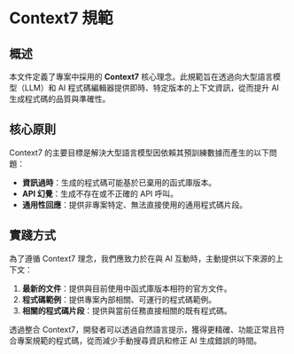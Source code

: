 # Context7 規範

## 概述

本文件定義了專案中採用的 **Context7** 核心理念。此規範旨在透過向大型語言模型（LLM）和 AI 程式碼編輯器提供即時、特定版本的上下文資訊，從而提升 AI 生成程式碼的品質與準確性。

## 核心原則

Context7 的主要目標是解決大型語言模型因依賴其預訓練數據而產生的以下問題：

*   **資訊過時**：生成的程式碼可能基於已棄用的函式庫版本。
*   **API 幻覺**：生成不存在或不正確的 API 呼叫。
*   **通用性回應**：提供非專案特定、無法直接使用的通用程式碼片段。

## 實踐方式

為了遵循 Context7 理念，我們應致力於在與 AI 互動時，主動提供以下來源的上下文：

1.  **最新的文件**：提供與目前使用中函式庫版本相符的官方文件。
2.  **程式碼範例**：提供專案內部相關、可運行的程式碼範例。
3.  **相關的程式碼片段**：提供與當前任務直接相關的既有程式碼。

透過整合 Context7，開發者可以透過自然語言提示，獲得更精確、功能正常且符合專案規範的程式碼，從而減少手動搜尋資訊和修正 AI 生成錯誤的時間。
